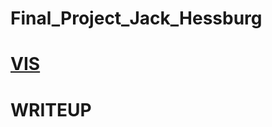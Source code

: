 # Final_Project_Jack_Hessburg

# [VIS](https://info-4602-5602.github.io/Final_Project_Jack_Hessburg/Pai-Sho.html)

# WRITEUP
